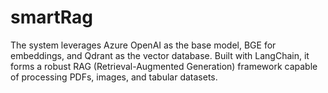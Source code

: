 # smartRag
The system leverages Azure OpenAI as the base model, BGE for embeddings, and Qdrant as the vector database. Built with LangChain, it forms a robust RAG (Retrieval-Augmented Generation) framework capable of processing PDFs, images, and tabular datasets.
